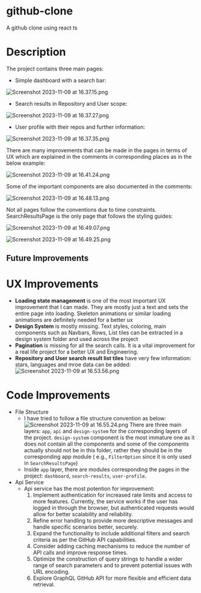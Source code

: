 # github-clone

A github clone using react ts

# Description

The project contains three main pages:

- Simple dashboard with a search bar:

![Screenshot 2023-11-09 at 16.37.15.png](..%2F..%2FDesktop%2FScreenshot%202023-11-09%20at%2016.37.15.png)

- Search results in Repository and User scope:

![Screenshot 2023-11-09 at 16.37.27.png](..%2F..%2FDesktop%2FScreenshot%202023-11-09%20at%2016.37.27.png)

- User profile with their repos and further information:

![Screenshot 2023-11-09 at 16.37.35.png](..%2F..%2FDesktop%2FScreenshot%202023-11-09%20at%2016.37.35.png)

There are many improvements that can be made in the pages in terms of UX which are explained in the comments in
corresponding places as in the below example:

![Screenshot 2023-11-09 at 16.41.24.png](..%2F..%2FDesktop%2FScreenshot%202023-11-09%20at%2016.41.24.png)

Some of the important components are also documented in the comments:

![Screenshot 2023-11-09 at 16.48.13.png](..%2F..%2F..%2F..%2Fvar%2Ffolders%2Fst%2Fj6tj35vj2fsgbcy6tg2k98th0000gn%2FT%2FTemporaryItems%2FNSIRD_screencaptureui_ljhdQ2%2FScreenshot%202023-11-09%20at%2016.48.13.png)

Not all pages follow the conventions due to time constraints. SearchResultsPage is the only page that follows the
styling guides:

![Screenshot 2023-11-09 at 16.49.07.png](..%2F..%2F..%2F..%2Fvar%2Ffolders%2Fst%2Fj6tj35vj2fsgbcy6tg2k98th0000gn%2FT%2FTemporaryItems%2FNSIRD_screencaptureui_k0aoSX%2FScreenshot%202023-11-09%20at%2016.49.07.png)

![Screenshot 2023-11-09 at 16.49.25.png](..%2F..%2F..%2F..%2Fvar%2Ffolders%2Fst%2Fj6tj35vj2fsgbcy6tg2k98th0000gn%2FT%2FTemporaryItems%2FNSIRD_screencaptureui_vXHc9c%2FScreenshot%202023-11-09%20at%2016.49.25.png)

## Future Improvements

# UX Improvements

- **Loading state management** is one of the most important UX improvement that I can made. They are mostly just a text
  and sets the entire page into loading. Skeleton animations or similar loading animations are definitely needed for a
  better ux
- **Design System** is mostly missing. Text styles, coloring, main components such as Navbars, Rows, List tiles can be
  extracted in a design system folder and used across the project
- **Pagination** is missing for all the search calls. It is a vital improvement for a real life project for a better UX and Engineering.
- **Repository and User search result list tiles** have very few information: stars, languages and mroe data can be
  added:
  ![Screenshot 2023-11-09 at 16.53.56.png](..%2F..%2F..%2F..%2Fvar%2Ffolders%2Fst%2Fj6tj35vj2fsgbcy6tg2k98th0000gn%2FT%2FTemporaryItems%2FNSIRD_screencaptureui_EtmCB4%2FScreenshot%202023-11-09%20at%2016.53.56.png)

# Code Improvements

- File Structure
    - I have tried to follow a file structure convention as below:
      ![Screenshot 2023-11-09 at 16.55.24.png](..%2F..%2F..%2F..%2Fvar%2Ffolders%2Fst%2Fj6tj35vj2fsgbcy6tg2k98th0000gn%2FT%2FTemporaryItems%2FNSIRD_screencaptureui_lf6SWX%2FScreenshot%202023-11-09%20at%2016.55.24.png)
      There are three main layers: `app`, `api` and `design-system` for the corresponding layers of the
      project. `design-system` component is the most immature one as it does not contain all the components and some of
      the components actually should not be in this folder, rather they should be in the corresponding app module (
      e.g., `FilterOption` since it is only used in `SearchResultsPage`)
    - Inside `app` layer, there are modules corresponding the pages in the
      project: `dashboard`, `search-results`, `user-profile`.
- Api Service
    - Api service has the most potention for improvement:
        1. Implement authentication for increased rate limits and access to more features. Currently, the service works
           if the user has logged in through the browser, but authenticated requests would allow for better scalability
           and reliability.
        2. Refine error handling to provide more descriptive messages and handle specific scenarios better, securely.
        3. Expand the functionality to include additional filters and search criteria as per the GitHub API
 capabilities.
        4. Consider adding caching mechanisms to reduce the number of API calls and improve response times.
        5. Optimize the construction of query strings to handle a wider range of search parameters and to prevent potential
   issues with URL encoding.
        6. Explore GraphQL GitHub API for more flexible and efficient data retrieval.
